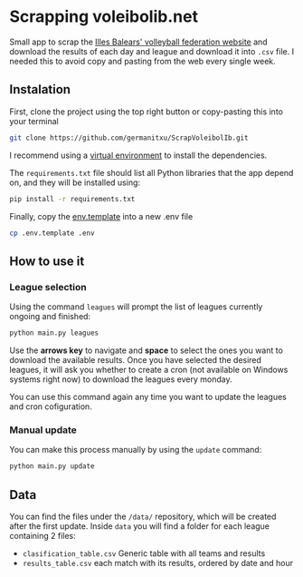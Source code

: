 # Scrapping voleibolib.net

Small app to scrap the [Illes Balears' volleyball federation website](https://www.voleibolib.net) and download the
results of each day and league and download it into `.csv` file. I needed this to avoid copy and pasting from the web
every single week.

## Instalation
First, clone the project using the top right button or copy-pasting this into your terminal

```sh
git clone https://github.com/germanitxu/ScrapVoleibolIb.git
```
I recommend using a [virtual environment](https://docs.python.org/3/library/venv.html) to install the dependencies. 

The `requirements.txt` file should list all Python libraries that the app depend on, and they will be installed using:

```sh
pip install -r requirements.txt
```
Finally, copy the [env.template](.env.template) into a new .env file
```sh
cp .env.template .env
```

## How to use it

### League selection
Using the command `leagues` will prompt the list of leagues currently ongoing and finished:
```sh
python main.py leagues
```
Use the **arrows key** to navigate and **space** to select the ones you want to download the available results. Once you have
selected the desired leagues, it will ask you whether to create a cron (not available on Windows systems right now) to 
download the leagues every monday.

You can use this command again any time you want to update the leagues and cron cofiguration.

### Manual update

You can make this process manually by using the `update` command:
```sh
python main.py update
```

## Data
You can find the files under the `/data/` repository, which will be created after the first update. Inside `data` you 
will find a folder for each league containing 2 files:
 - `clasification_table.csv` Generic table with all teams and results
 - `results_table.csv` each match with its results, ordered by date and hour

